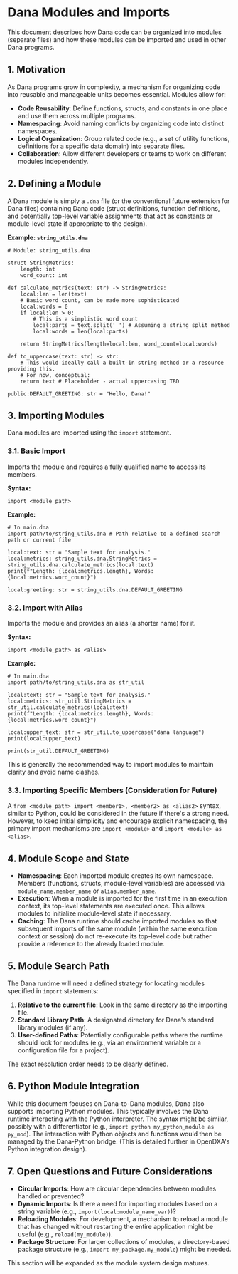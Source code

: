 # Dana Modules and Imports

This document describes how Dana code can be organized into modules (separate files) and how these modules can be imported and used in other Dana programs.

## 1. Motivation

As Dana programs grow in complexity, a mechanism for organizing code into reusable and manageable units becomes essential. Modules allow for:

*   **Code Reusability**: Define functions, structs, and constants in one place and use them across multiple programs.
*   **Namespacing**: Avoid naming conflicts by organizing code into distinct namespaces.
*   **Logical Organization**: Group related code (e.g., a set of utility functions, definitions for a specific data domain) into separate files.
*   **Collaboration**: Allow different developers or teams to work on different modules independently.

## 2. Defining a Module

A Dana module is simply a `.dna` file (or the conventional future extension for Dana files) containing Dana code (struct definitions, function definitions, and potentially top-level variable assignments that act as constants or module-level state if appropriate to the design).

**Example: `string_utils.dna`**

```dana
# Module: string_utils.dna

struct StringMetrics:
    length: int
    word_count: int

def calculate_metrics(text: str) -> StringMetrics:
    local:len = len(text)
    # Basic word count, can be made more sophisticated
    local:words = 0
    if local:len > 0:
        # This is a simplistic word count
        local:parts = text.split(' ') # Assuming a string split method
        local:words = len(local:parts)
    
    return StringMetrics(length=local:len, word_count=local:words)

def to_uppercase(text: str) -> str:
    # This would ideally call a built-in string method or a resource providing this.
    # For now, conceptual:
    return text # Placeholder - actual uppercasing TBD

public:DEFAULT_GREETING: str = "Hello, Dana!"
```

## 3. Importing Modules

Dana modules are imported using the `import` statement.

### 3.1. Basic Import

Imports the module and requires a fully qualified name to access its members.

**Syntax:**

```dana
import <module_path>
```

**Example:**

```dana
# In main.dna
import path/to/string_utils.dna # Path relative to a defined search path or current file

local:text: str = "Sample text for analysis."
local:metrics: string_utils.dna.StringMetrics = string_utils.dna.calculate_metrics(local:text)
print(f"Length: {local:metrics.length}, Words: {local:metrics.word_count}")

local:greeting: str = string_utils.dna.DEFAULT_GREETING
```

### 3.2. Import with Alias

Imports the module and provides an alias (a shorter name) for it.

**Syntax:**

```dana
import <module_path> as <alias>
```

**Example:**

```dana
# In main.dna
import path/to/string_utils.dna as str_util

local:text: str = "Sample text for analysis."
local:metrics: str_util.StringMetrics = str_util.calculate_metrics(local:text)
print(f"Length: {local:metrics.length}, Words: {local:metrics.word_count}")

local:upper_text: str = str_util.to_uppercase("dana language")
print(local:upper_text)

print(str_util.DEFAULT_GREETING)
```
This is generally the recommended way to import modules to maintain clarity and avoid name clashes.

### 3.3. Importing Specific Members (Consideration for Future)

A `from <module_path> import <member1>, <member2> as <alias2>` syntax, similar to Python, could be considered in the future if there's a strong need. However, to keep initial simplicity and encourage explicit namespacing, the primary import mechanisms are `import <module>` and `import <module> as <alias>`.

## 4. Module Scope and State

*   **Namespacing**: Each imported module creates its own namespace. Members (functions, structs, module-level variables) are accessed via `module_name.member_name` or `alias.member_name`.
*   **Execution**: When a module is imported for the first time in an execution context, its top-level statements are executed once. This allows modules to initialize module-level state if necessary.
*   **Caching**: The Dana runtime should cache imported modules so that subsequent imports of the same module (within the same execution context or session) do not re-execute its top-level code but rather provide a reference to the already loaded module.

## 5. Module Search Path

The Dana runtime will need a defined strategy for locating modules specified in `import` statements:

1.  **Relative to the current file**: Look in the same directory as the importing file.
2.  **Standard Library Path**: A designated directory for Dana's standard library modules (if any).
3.  **User-defined Paths**: Potentially configurable paths where the runtime should look for modules (e.g., via an environment variable or a configuration file for a project).

The exact resolution order needs to be clearly defined.

## 6. Python Module Integration

While this document focuses on Dana-to-Dana modules, Dana also supports importing Python modules. This typically involves the Dana runtime interacting with the Python interpreter. The syntax might be similar, possibly with a differentiator (e.g., `import python my_python_module as py_mod`). The interaction with Python objects and functions would then be managed by the Dana-Python bridge. (This is detailed further in OpenDXA's Python integration design).

## 7. Open Questions and Future Considerations

*   **Circular Imports**: How are circular dependencies between modules handled or prevented?
*   **Dynamic Imports**: Is there a need for importing modules based on a string variable (e.g., `import(local:module_name_var)`)?
*   **Reloading Modules**: For development, a mechanism to reload a module that has changed without restarting the entire application might be useful (e.g., `reload(my_module)`).
*   **Package Structure**: For larger collections of modules, a directory-based package structure (e.g., `import my_package.my_module`) might be needed.

This section will be expanded as the module system design matures. 